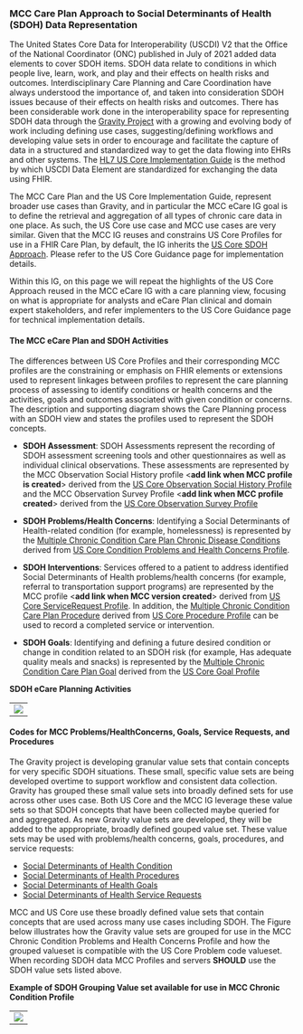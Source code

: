 ### MCC Care Plan Approach to Social Determinants of Health (SDOH) Data Representation

The United States Core Data for Interoperability (USCDI) V2 that the Office of the National Coordinator (ONC) published in July of 2021 added data elements to cover SDOH items. SDOH data relate to conditions in which people live, learn, work, and play and their effects on health risks and outcomes. Interdisciplinary Care Planning and Care Coordination have always understood the importance of, and taken into consideration SDOH issues because of their effects on health risks and outcomes. There has been considerable work done in the interoperability space for representing SDOH data through the [Gravity Project](https://thegravityproject.net/) with a growing and evolving body of work including defining use cases, suggesting/defining workflows and developing value sets in order to encourage and facilitate the capture of data in a structured and standardized way to get the data flowing into EHRs and other systems. The [HL7 US Core Implementation Guide](http://www.hl7.org/fhir/us/core/index.html) is the method by which USCDI Data Element are standardized for exchanging the data using FHIR.

The MCC Care Plan and the US Core Implementation Guide, represent broader use cases than Gravity, and in particular the MCC eCare IG goal is to define the retrieval and aggregation of all types of chronic care data in one place. As such, the US Core use case and MCC use cases are very similar. Given that the MCC IG reuses and constrains US Core Profiles for use in a FHIR Care Plan, by default, the IG inherits the [US Core SDOH Approach](http://www.hl7.org/fhir/us/core/sdoh.html#social-determinants-of-health-sdoh). Please refer to the US Core Guidance page for implementation details. 

Within this IG, on this page we will repeat the highlights of the US Core Approach reused in the MCC eCare IG with a care planning view, focusing on what is appropriate for analysts and eCare Plan clinical and domain expert stakeholders, and refer implementers to the US Core Guidance page for technical implementation details.

#### The MCC eCare Plan and SDOH Activities
The differences between US Core Profiles and their corresponding MCC profiles are the constraining or emphasis on FHIR elements or extensions used to represent linkages between profiles to represent the care planning process of assessing to identify conditions or health concerns and the activities, goals and outcomes associated with given condition or concerns.
The description and supporting diagram shows the Care Planning process with an SDOH view and states the profiles used to represent the SDOH concepts.

* **SDOH Assessment**: SDOH Assessments represent the recording of SDOH assessment screening tools and other questionnaires as well as individual clinical observations. These assessments are represented by the MCC Observation Social History profile <**add link when MCC profile is created**> derived from the [US Core Observation Social History Profile](http://hl7.org/fhir/us/core/StructureDefinition/us-core-observation-social-history) and the MCC Observation Survey Profile <**add link when MCC profile created**> derived from the  [US Core Observation Survey Profile](http://hl7.org/fhir/us/core/StructureDefinition/us-core-observation-survey) 

* **SDOH Problems/Health Concerns**: Identifying a Social Determinants of Health-related condition (for example, homelessness) is represented by the [Multiple Chronic Condition Care Plan Chronic Disease Conditions](StructureDefinition-MCCChronicDisease.html) derived from [US Core Condition Problems and Health Concerns Profile](http://hl7.org/fhir/us/core/StructureDefinition/us-core-condition-problems-health-concerns).

* **SDOH Interventions**: Services offered to a patient to address identified Social Determinants of Health problems/health concerns (for example, referral to transportation support programs) are represented by the MCC profile <**add link when MCC version created**> derived from [US Core ServiceRequest Profile](http://hl7.org/fhir/us/core/StructureDefinition/us-core-servicerequest). In addition, the [Multiple Chronic Condition Care Plan Procedure](StructureDefinition-MCCProcedure.html) derived from [US Core Procedure Profile](http://hl7.org/fhir/us/core/StructureDefinition/us-core-procedure) can be used to record a completed service or intervention.

* **SDOH Goals**: Identifying and defining a future desired condition or change in condition related to an SDOH risk (for example, Has adequate quality meals and snacks) is represented by the [Multiple Chronic Condition Care Plan Goal](StructureDefinition-MCCGoal.html) derived from the [US Core Goal Profile](http://hl7.org/fhir/us/core/StructureDefinition/us-core-goal)

**SDOH eCare Planning Activities**
<table><tr><td><img src="SDOHAssessmentPlan.PNG" /></td></tr></table>

#### Codes for MCC Problems/HealthConcerns, Goals, Service Requests, and Procedures
The Gravity project is developing granular value sets that contain concepts for very specific SDOH situations. These small, specific value sets are being developed overtime to support workflow and consistent data collection. Gravity has grouped these small value sets into broadly defined sets for use across other uses case. Both US Core and the MCC IG leverage these value sets so that SDOH concepts that have been collected maybe queried for and aggregated. As new Gravity value sets are developed, they will be added to the apppropriate, broadly defined gouped value set. These value sets may be used with problems/health concerns, goals, procedures, and service requests:

* [Social Determinants of Health Condition](https://vsac.nlm.nih.gov/valueset/2.16.840.1.113762.1.4.1196.788/expansion)
* [Social Determinants of Health Procedures](https://vsac.nlm.nih.gov/valueset/2.16.840.1.113762.1.4.1196.789/expansion)
* [Social Determinants of Health Goals](https://vsac.nlm.nih.gov/valueset/2.16.840.1.113762.1.4.1247.71/expansion)
* [Social Determinants of Health Service Requests](https://vsac.nlm.nih.gov/valueset/2.16.840.1.113762.1.4.1196.790/expansion)

MCC and US Core use these broadly defined value sets that contain concepts that are used across many use cases including SDOH. The Figure below illustrates how the Gravity value sets are grouped for use in the MCC Chronic Condition Problems and Health Concerns Profile and how the grouped valueset is compatible with the US Core Problem code valueset. When recording SDOH data MCC Profiles and servers **SHOULD** use the SDOH value sets listed above.

**Example of SDOH Grouping Value set available for use in MCC Chronic Condition Profile**
<table><tr><td><img src="GravityGroupedValueSets.PNG" /></td></tr></table>